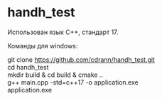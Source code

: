 # handh_test

Использован язык C++, стандарт 17. 

Команды для windows:

git clone https://github.com/cdrann/handh_test.git  
cd handh_test  
mkdir build & cd build & cmake ..  
g++ main.cpp -std=c++17 -o application.exe  
application.exe  
